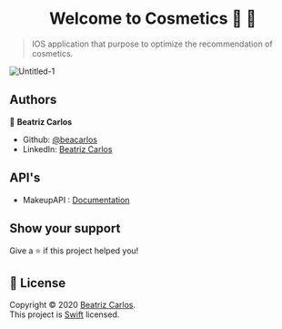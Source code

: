 
<h1 align="center">Welcome to Cosmetics 🎥 👋</h1>

> IOS application that purpose to optimize the recommendation of cosmetics.

![Untitled-1](https://user-images.githubusercontent.com/43412432/87839710-7308b980-c872-11ea-93cd-846ef12fb6b8.png)

## Authors

 👤 **Beatriz Carlos**
* Github: [@beacarlos](https://github.com/beacarlos)
* LinkedIn: [Beatriz Carlos](https://www.linkedin.com/in/beatriz-carlos-936a07192/)

## API's 
* MakeupAPI : [Documentation](http://makeup-api.herokuapp.com/)

## Show your support

Give a ⭐️ if this project helped you!

## 📝 License

Copyright © 2020 [Beatriz Carlos](https://github.com/beacarlos).<br />
This project is [Swift](https://github.com/CineTimeAcademy/CineTime/blob/master/LICENSE) licensed.
